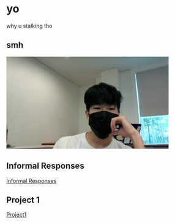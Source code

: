 # yo

why u stalking tho

## smh

![](MillerHallSelfie.jpg)

## Informal Responses

[Informal Responses](https://bandyboy03.github.io/data_146/InformalResponses.html)

## Project 1
[Project1](https://bandyboy03.github.io/data_146/Project1.html)
